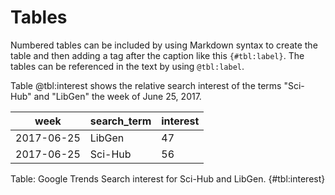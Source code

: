 # Tables

Numbered tables can be included by using Markdown syntax to create the table and then adding a tag after the caption like this `{#tbl:label}`.
The tables can be referenced in the text by using `@tbl:label`.

Table @tbl:interest shows the relative search interest of the terms "Sci-Hub" and "LibGen" the week of June 25, 2017.

| week       | search_term | interest |
|------------|-------------|----------|
| 2017-06-25 | LibGen      | 47       |
| 2017-06-25 | Sci-Hub     | 56       | 

Table: Google Trends Search interest for Sci-Hub and LibGen. {#tbl:interest}
